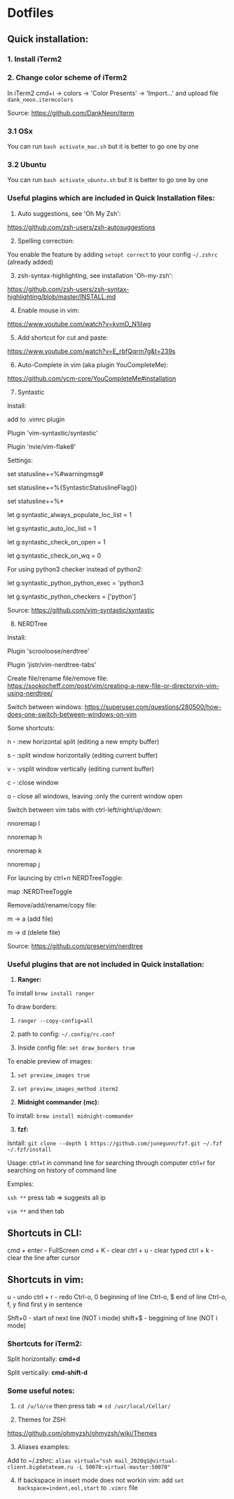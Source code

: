 # Dotfiles

## Quick installation:

### 1. Install iTerm2

### 2. Change color scheme of iTerm2

In iTerm2 cmd+i -> colors -> 'Color Presents' -> 'Import...' and upload file `dank_neon.itermcolors` 

Source: https://github.com/DankNeon/iterm

### 3.1 OSx

You can run `bash activate_mac.sh` but it is better to go one by one

### 3.2 Ubuntu

You can run `bash activate_ubuntu.sh` but it is better to go one by one


### Useful plagins which are included in Quick Installation files:

1. Auto suggestions, see 'Oh My Zsh':

https://github.com/zsh-users/zsh-autosuggestions

2. Spelling correction:

You enable the feature by adding `setopt correct` to your config `~/.zshrc` (already added)

3. zsh-syntax-highlighting, see installation 'Oh-my-zsh':

https://github.com/zsh-users/zsh-syntax-highlighting/blob/master/INSTALL.md

4. Enable mouse in vim:

https://www.youtube.com/watch?v=kvmD_N1iIwg

5. Add shortcut for cut and paste:

https://www.youtube.com/watch?v=E_rbfQqrm7g&t=239s

6. Auto-Complete in vim (aka plugin YouCompleteMe):

https://github.com/ycm-core/YouCompleteMe#installation

7. Syntastic

Install:

add to .vimrc plugin

Plugin 'vim-syntastic/syntastic'

Plugin 'nvie/vim-flake8'

Settings:

set statusline+=%#warningmsg#

set statusline+=%{SyntasticStatuslineFlag()}

set statusline+=%*

let g:syntastic_always_populate_loc_list = 1

let g:syntastic_auto_loc_list = 1

let g:syntastic_check_on_open = 1

let g:syntastic_check_on_wq = 0

For using python3 checker instead of python2:

let g:syntastic_python_python_exec = 'python3

let g:syntastic_python_checkers = ['python']

Source:
https://github.com/vim-syntastic/syntastic

8. NERDTree 

Install: 

Plugin 'scrooloose/nerdtree'

Plugin 'jistr/vim-nerdtree-tabs'

Create file/rename file/remove file:
https://sookocheff.com/post/vim/creating-a-new-file-or-directoryin-vim-using-nerdtree/

Switch between windows:
https://superuser.com/questions/280500/how-does-one-switch-between-windows-on-vim

Some shortcuts: 

<C-w>n - :new horizontal split (editing a new empty buffer)
  
<C-w>s - :split window horizontally (editing current buffer)
  
<C-w>v - :vsplit window vertically (editing current buffer)
  
<C-w>c - :close window
  
<C-w>o - close all windows, leaving :only the current window open

Switch between vim tabs with ctrl-left/right/up/down:

nnoremap <C-Right> <C-W>l
  
nnoremap <C-Left> <C-W>h
  
nnoremap <C-Up> <C-W>k
  
nnoremap <C-Down> <C-W>j
  
For launcing by ctrl+n NERDTreeToggle:

map <C-n> :NERDTreeToggle<CR>

Remove/add/rename/copy file:

m -> a (add file)

m -> d (delete file)

Source:
https://github.com/preservim/nerdtree


### Useful plugins that are not included in Quick installation:

1. **Ranger:**

To install `brew install ranger`

To draw borders:

1) `ranger --copy-config=all`

2) path to config: `~/.config/rc.conf`

3) Inside config file: `set draw_borders true`

To enable preview of images:

1) `set preview_images true`

2) `set preview_images_method iterm2`

2. **Midnight commander (mc):**

To install: `brew install midnight-commander`

3. **fzf:**

Isntall:  `git clone --depth 1 https://github.com/junegunn/fzf.git ~/.fzf
~/.fzf/install`

Usage: ctrl+t in command line for searching through computer
ctrl+r for searching on history of command line

Exmples:

`ssh **` press tab => suggests all ip

`vim **` and then tab


## Shortcuts in CLI:
cmd + enter - FullScreen
cmd + K - clear
ctrl + u - clear typed 
ctrl + k - clear the line after cursor

## Shortcuts in vim:
u - undo
ctrl + r - redo
Ctrl-o, 0 beginning of line
Ctrl-o, $ end of line
Ctrl-o, f, y find first y in sentence

Shft+0 - start of next line (NOT i mode)
shift+$ - beggining of line (NOT i mode)


### Shortcuts for iTerm2:

Split horizontally: **cmd+d**

Split vertically: **cmd-shift-d**

### Some useful notes:

1. `cd /u/lo/ce` then press tab => `cd /usr/local/Cellar/`

2. Themes for ZSH:

https://github.com/ohmyzsh/ohmyzsh/wiki/Themes

3. Aliases examples:

Add to ~/.zshrc: `alias virtual="ssh mail_2020q1@virtual-client.bigdatateam.ru -L 50070:virtual-master:50070"`

4. If backspace in insert mode does not workin vim: add `set backspace=indent,eol,start` to `.vimrc` file
